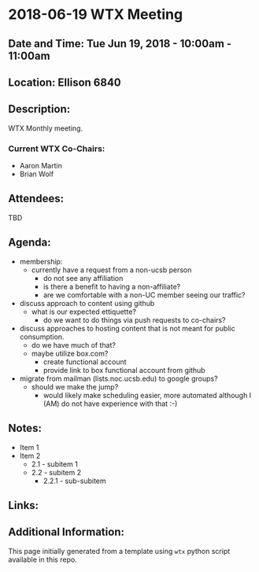 # 2018-06-19 WTX Meeting
## Date and Time: Tue Jun 19, 2018 - 10:00am - 11:00am
## Location: Ellison 6840
## Description:
WTX Monthly meeting.

### Current WTX Co-Chairs:
* Aaron Martin
* Brian Wolf

## Attendees:
TBD

## Agenda:
* membership:
  * currently have a request from a non-ucsb person
    * do not see any affiliation
    * is there a benefit to having a non-affiliate?
    * are we comfortable with a non-UC member seeing our traffic?
* discuss approach to content using github
  * what is our expected ettiquette?
    * do we want to do things via push requests to co-chairs?
* discuss approaches to hosting content that is not meant for public consumption.
  * do we have much of that?
  * maybe utilize box.com?
    * create functional account
    * provide link to box functional account from github
* migrate from mailman (lists.noc.ucsb.edu) to google groups?
  * should we make the jump?
    * would likely make scheduling easier, more automated although I (AM) do not have experience with that :-)

## Notes:
* Item 1
* Item 2
  * 2.1 - subitem 1
  * 2.2 - subitem 2
    * 2.2.1 - sub-subitem

## Links:

## Additional Information:
This page initially generated from a template using `wtx` python script available in this repo.
